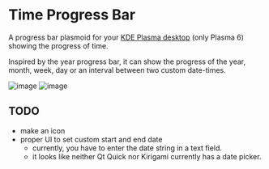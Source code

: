  # Time Progress Bar
 A progress bar plasmoid for your [KDE Plasma desktop](https://kde.org/plasma-desktop/) (only Plasma 6) showing the progress of time.

 Inspired by the year progress bar, it can show the progress of the year, month, week, day or an interval between two custom date-times.

![image](https://github.com/tilorenz/TimeProgressBar/assets/59516401/d8b9ac4a-45b1-4424-ba8c-ea96ede719d1)
![image](https://github.com/tilorenz/TimeProgressBar/assets/59516401/b6830522-dd7d-426e-8c28-b5b798452120)


 ## TODO
- make an icon
- proper UI to set custom start and end date
    - currently, you have to enter the date string in a text field.
    - it looks like neither Qt Quick nor Kirigami currently has a date picker.

